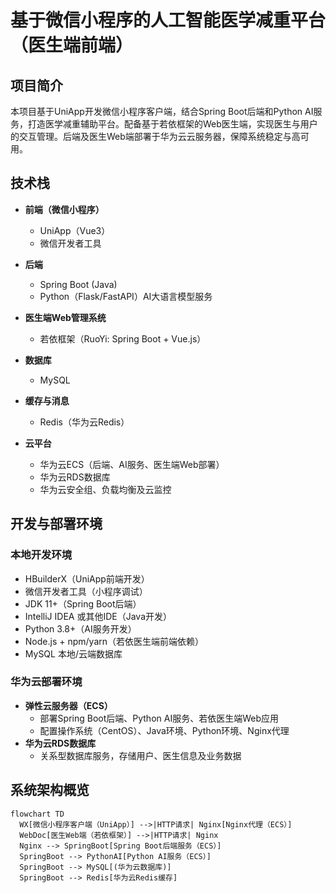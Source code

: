 # 基于微信小程序的人工智能医学减重平台（医生端前端）

## 项目简介
本项目基于UniApp开发微信小程序客户端，结合Spring Boot后端和Python AI服务，打造医学减重辅助平台。配备基于若依框架的Web医生端，实现医生与用户的交互管理。后端及医生Web端部署于华为云云服务器，保障系统稳定与高可用。

## 技术栈
- **前端（微信小程序）**  
  - UniApp（Vue3）  
  - 微信开发者工具
- **后端**  
  - Spring Boot (Java)  
  - Python（Flask/FastAPI）AI大语言模型服务
- **医生端Web管理系统**  
  - 若依框架（RuoYi: Spring Boot + Vue.js）
- **数据库**  
  - MySQL
- **缓存与消息**  
  - Redis（华为云Redis）  

- **云平台**  
  - 华为云ECS（后端、AI服务、医生端Web部署）  
  - 华为云RDS数据库  
  - 华为云安全组、负载均衡及云监控

## 开发与部署环境

### 本地开发环境
- HBuilderX（UniApp前端开发）
- 微信开发者工具（小程序调试）
- JDK 11+（Spring Boot后端）
- IntelliJ IDEA 或其他IDE（Java开发）
- Python 3.8+（AI服务开发）
- Node.js + npm/yarn（若依医生端前端依赖）
- MySQL 本地/云端数据库

### 华为云部署环境
- **弹性云服务器（ECS）**  
  - 部署Spring Boot后端、Python AI服务、若依医生端Web应用
  - 配置操作系统（CentOS）、Java环境、Python环境、Nginx代理
- **华为云RDS数据库**  
  - 关系型数据库服务，存储用户、医生信息及业务数据


## 系统架构概览

```mermaid  
flowchart TD  
  WX[微信小程序客户端（UniApp）] -->|HTTP请求| Nginx[Nginx代理（ECS）]  
  WebDoc[医生Web端（若依框架）] -->|HTTP请求| Nginx  
  Nginx --> SpringBoot[Spring Boot后端服务（ECS）]  
  SpringBoot --> PythonAI[Python AI服务（ECS）]  
  SpringBoot --> MySQL[(华为云数据库)]  
  SpringBoot --> Redis[华为云Redis缓存]  
